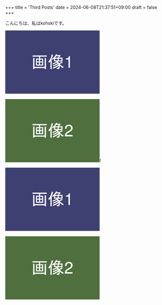 +++
title = 'Third Posts'
date = 2024-06-08T21:37:51+09:00
draft = false
+++


こんにちは、私はkohskiです。

![画像1](./画像1.png "画像1タイトル")

![画像2](./画像2.png "画像2タイトル")!

![alt text](画像1.png)

![alt text](画像2.png)